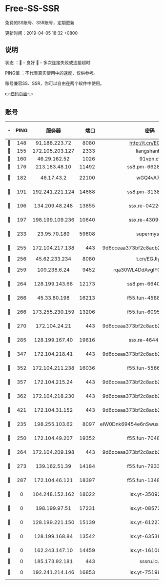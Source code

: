 # Free-SS-SSR

免费的SS账号、SSR账号，定期更新

更新时间：2019-04-05 18:32 +0800

## 说明

状态     ：🙂 - 良好 🙁 - 多次连接失败或连接超时

PING值   ：不代表真实使用中的速度，仅供参考。

账号兼容SS、SSR，你可以自由在两个软件中使用。

👉[扫码页面](https://liesauer.github.io/Free-SS-SSR/)👈

## 账号

|-|PING|服务器|端口|密码|加密方式|区域|
|:----:|:----:|:-----:|-----:|:----:|:----:|:----:|
|🙂|148|91.188.223.72|8080|http://t.cn/EGJIyrl|rc4-md5|RU|
|🙂|155|172.105.203.127|2333|liangshanbo|chacha20|JP|
|🙂|160|46.29.162.52|1026|91vpn.cf|rc4-md5|RU|
|🙂|176|213.183.48.10|11492|ss8.pm-66285034|rc4-md5|RU|
|🙂|182|46.17.43.2|22100|wGQ4vA7D|aes-256-gcm|RU|
|🙂|191|192.241.221.124|14888|ss8.pm-31382294|aes-256-cfb|US|
|🙂|196|134.209.48.248|13855|ssx.re-04220668|aes-256-cfb|US|
|🙂|197|198.199.109.236|10640|ssx.re-43096758|aes-256-cfb|US|
|🙂|233|23.95.70.189|59608|supermyssr|chacha20-ietf|US|
|🙂|255|172.104.217.138|443|9d6cceaa373bf2c8acb22e60b6a58be6|aes-256-cfb|US|
|🙂|256|45.62.233.234|8080|t.cn/EGJIyrl|rc4-md5|CA|
|🙂|259|109.238.6.24|9452|rqa30WL4DdAvgIFG6Fs3znzTa|aes-256-cfb|FR|
|🙂|264|128.199.143.68|12173|ss8.pm-66400443|aes-256-cfb|SG|
|🙂|266|45.33.80.198|16213|f55.fun-45880587|aes-256-cfb|US|
|🙂|266|173.255.230.159|13206|f55.fun-60953753|aes-256-cfb|US|
|🙂|270|172.104.24.21|443|9d6cceaa373bf2c8acb22e60b6a58be6|aes-256-cfb|US|
|🙂|285|128.199.167.40|19816|ssx.re-46441755|aes-256-cfb|SG|
|🙂|347|172.104.218.41|443|9d6cceaa373bf2c8acb22e60b6a58be6|aes-256-cfb|US|
|🙂|352|172.104.211.238|16036|f55.fun-55663188|aes-256-cfb|US|
|🙂|357|172.104.215.24|443|9d6cceaa373bf2c8acb22e60b6a58be6|aes-256-cfb|US|
|🙂|362|172.104.218.230|443|9d6cceaa373bf2c8acb22e60b6a58be6|aes-256-cfb|US|
|🙂|421|172.104.31.152|443|9d6cceaa373bf2c8acb22e60b6a58be6|aes-256-cfb|US|
|🙂|235|198.255.103.62|8097|eIW0Dnk69454e6nSwuspv9DmS201tQ0D|aes-256-cfb|US|
|🙂|250|172.104.49.207|19352|f55.fun-70481610|aes-256-cfb|SG|
|🙂|264|172.104.209.198|443|9d6cceaa373bf2c8acb22e60b6a58be6|aes-256-cfb|US|
|🙂|273|139.162.51.39|14184|f55.fun-79338147|aes-256-cfb|SG|
|🙂|287|172.104.46.121|18397|f55.fun-13486304|aes-256-cfb|SG|
|🙁|0|104.248.152.162|18022|isx.yt-35092114|aes-256-cfb|SG|
|🙁|0|198.199.97.51|17231|isx.yt-08573999|aes-256-cfb|US|
|🙁|0|128.199.221.150|15139|isx.yt-61227174|aes-256-cfb|SG|
|🙁|0|128.199.168.84|13542|isx.yt-63538228|aes-256-cfb|SG|
|🙁|0|162.243.147.10|14459|isx.yt-16100711|aes-256-cfb|US|
|🙁|0|185.173.92.181|443|sssru.icu|rc4-md5|RU|
|🙁|0|192.241.214.146|16853|isx.yt-75199880|aes-256-cfb|US|
